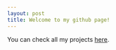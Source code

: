 ```yaml
---
layout: post
title: Welcome to my github page!
---
```


You can check all my projects [here](https://github.com/aagten).
